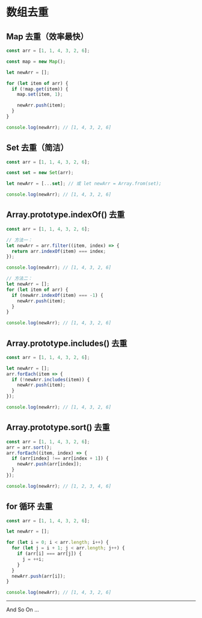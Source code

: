 # 数组去重

## Map 去重（效率最快）

```js
const arr = [1, 1, 4, 3, 2, 6];

const map = new Map();

let newArr = [];

for (let item of arr) {
  if (!map.get(item)) {
    map.set(item, 1);

    newArr.push(item);
  }
}

console.log(newArr); // [1, 4, 3, 2, 6]
```

## Set 去重（简洁）

```js
const arr = [1, 1, 4, 3, 2, 6];

const set = new Set(arr);

let newArr = [...set]; // 或 let newArr = Array.from(set);

console.log(newArr); // [1, 4, 3, 2, 6]
```

## Array.prototype.indexOf() 去重

```js
const arr = [1, 1, 4, 3, 2, 6];

// 方法一：
let newArr = arr.filter((item, index) => {
  return arr.indexOf(item) === index;
});

console.log(newArr); // [1, 4, 3, 2, 6]

// 方法二：
let newArr = [];
for (let item of arr) {
  if (newArr.indexOf(item) === -1) {
    newArr.push(item);
  }
}

console.log(newArr); // [1, 4, 3, 2, 6]
```

## Array.prototype.includes() 去重

```js
const arr = [1, 1, 4, 3, 2, 6];

let newArr = [];
arr.forEach(item => {
  if (!newArr.includes(item)) {
    newArr.push(item);
  }
});

console.log(newArr); // [1, 4, 3, 2, 6]
```

## Array.prototype.sort() 去重

```js
const arr = [1, 1, 4, 3, 2, 6];
arr = arr.sort();
arr.forEach((item, index) => {
  if (arr[index] !== arr[index + 1]) {
    newArr.push(arr[index]);
  }
});

console.log(newArr); // [1, 2, 3, 4, 6]
```

## for 循环 去重

```js
const arr = [1, 1, 4, 3, 2, 6];

let newArr = [];

for (let i = 0; i < arr.length; i++) {
  for (let j = i + 1; j < arr.length; j++) {
    if (arr[i] === arr[j]) {
      j = ++i;
    }
  }
  newArr.push(arr[i]);
}

console.log(newArr); // [1, 4, 3, 2, 6]
```

---

And So On ...
